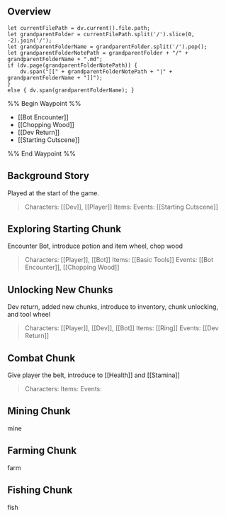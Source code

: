 ## Overview
```dataviewjs
let currentFilePath = dv.current().file.path;
let grandparentFolder = currentFilePath.split('/').slice(0, -2).join('/');
let grandparentFolderName = grandparentFolder.split('/').pop();
let grandparentFolderNotePath = grandparentFolder + "/" + grandparentFolderName + ".md";
if (dv.page(grandparentFolderNotePath)) {
	dv.span("[[" + grandparentFolderNotePath + "|" + grandparentFolderName + "]]");
}
else { dv.span(grandparentFolderName); }
```
%% Begin Waypoint %%
- [[Bot Encounter]]
- [[Chopping Wood]]
- [[Dev Return]]
- [[Starting Cutscene]]

%% End Waypoint %%

## Background Story
Played at the start of the game.

> Characters: [[Dev]], [[Player]]
> Items: 
> Events: [[Starting Cutscene]]

## Exploring Starting Chunk
Encounter Bot, introduce potion and item wheel, chop wood

> Characters: [[Player]], [[Bot]]
> Items: [[Basic Tools]]
> Events: [[Bot Encounter]], [[Chopping Wood]]

## Unlocking New Chunks
Dev return, added new chunks, introduce to inventory, chunk unlocking, and tool wheel 

> Characters: [[Player]], [[Dev]], [[Bot]]
> Items: [[Ring]]
> Events: [[Dev Return]]

## Combat Chunk
Give player the belt, introduce to [[Health]] and [[Stamina]]

> Characters:
> Items:
> Events:

## Mining Chunk
mine

## Farming Chunk
farm

## Fishing Chunk
fish

